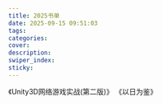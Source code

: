```yaml
---
title: 2025书单
date: 2025-09-15 09:51:03
tags:
categories:
cover:
description:
swiper_index:
sticky:
---
```



《Unity3D网络游戏实战(第二版)》
《以日为鉴》